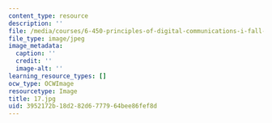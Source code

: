 ```yaml
---
content_type: resource
description: ''
file: /media/courses/6-450-principles-of-digital-communications-i-fall-2006/3952172b18d282d6777964bee86fef8d_17.jpg
file_type: image/jpeg
image_metadata:
  caption: ''
  credit: ''
  image-alt: ''
learning_resource_types: []
ocw_type: OCWImage
resourcetype: Image
title: 17.jpg
uid: 3952172b-18d2-82d6-7779-64bee86fef8d
---
```

